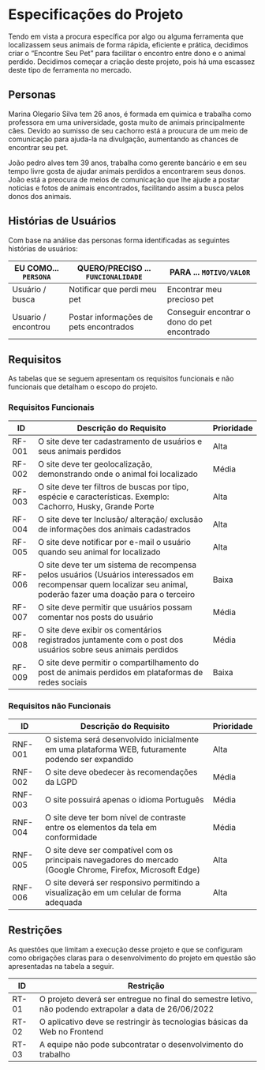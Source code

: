 # Especificações do Projeto

Tendo em vista a procura específica por algo ou alguma ferramenta que localizassem seus animais de forma rápida, eficiente e prática, decidimos criar o “Encontre Seu Pet” para facilitar o encontro entre dono e o animal perdido. 
Decidimos começar a criação deste projeto, pois há uma escassez deste tipo de ferramenta no mercado. 

## Personas

Marina Olegario Silva tem 26 anos, é formada em quimica e trabalha como professora em uma universidade, gosta muito de animais principalmente cães. Devido ao sumisso de seu cachorro está a proucura de um meio de comunicação para ajuda-la na divulgação, aumentando as chances de encontrar seu pet.

João pedro alves tem 39 anos, trabalha como gerente bancário e em seu tempo livre gosta de ajudar animais perdidos a encontrarem seus donos. João está a preocura de meios de comunicação que lhe ajude a postar noticias e fotos de animais encontrados, facilitando assim a busca pelos donos dos animais. 


## Histórias de Usuários

Com base na análise das personas forma identificadas as seguintes histórias de usuários:

|EU COMO... `PERSONA`| QUERO/PRECISO ... `FUNCIONALIDADE`     |PARA ... `MOTIVO/VALOR`                       |
|--------------------|----------------------------------------|----------------------------------------------|
|Usuário / busca     | Notificar que perdi meu pet            | Encontrar meu precioso pet                   |
|Usuario / encontrou | Postar informações de pets encontrados | Conseguir encontrar o dono do pet encontrado |

## Requisitos

As tabelas que se seguem apresentam os requisitos funcionais e não funcionais que detalham o escopo do projeto.

### Requisitos Funcionais

|ID      | Descrição do Requisito  | Prioridade |
|--------|-----------------------------------------|----|
|RF-001 | O site deve ter cadastramento de usuários e seus animais perdidos | Alta | 
|RF-002 | O site deve ter geolocalização, demonstrando onde o animal foi localizado   | Média |
|RF-003 | O site deve ter filtros de buscas por tipo, espécie e características. Exemplo: Cachorro, Husky, Grande Porte |Alta|
|RF-004 | O site deve ter Inclusão/ alteração/ exclusão de informações dos animais cadastrados   |Alta |
|RF-005 | O site deve notificar por e-mail o usuário quando seu animal for localizado  | Alta |
|RF-006 | O site deve ter um sistema de recompensa pelos usuários (Usuários interessados em recompensar quem localizar seu animal, poderão fazer uma doação para o terceiro |Baixa  |
|RF-007 | O site deve permitir que usuários possam comentar nos posts do usuário | Média |
|RF-008 |O site deve exibir os comentários registrados juntamente com o post dos usuários sobre seus animais perdidos| Média |
|RF-009 |O site deve permitir o compartilhamento do post de animais perdidos em plataformas de redes sociais |Baixa |

### Requisitos não Funcionais

|ID     | Descrição do Requisito  |Prioridade |
|-------|-------------------------|----|
|RNF-001|O sistema será desenvolvido inicialmente em uma plataforma WEB, futuramente podendo ser expandido | Alta | 
|RNF-002|O site deve obedecer às recomendações da LGPD | Média | 
|RNF-003|O site possuirá apenas o idioma Português | Média |
|RNF-004|O site deve ter bom nível de contraste entre os elementos da tela em conformidade| Média |
|RNF-005|O site deve ser compatível com os principais navegadores do mercado (Google Chrome, Firefox, Microsoft Edge)| Alta |
|RNF-006|O site deverá ser responsivo permitindo a visualização em um celular de forma adequada | Alta |

## Restrições

As questões que limitam a execução desse projeto e que se configuram como obrigações claras para o desenvolvimento do projeto em questão são apresentadas na tabela a seguir. 


|ID| Restrição                                             |
|--|-------------------------------------------------------|
|RT-01|O projeto deverá ser entregue no final do semestre letivo, não podendo extrapolar a data de 26/06/2022 |
|RT-02|O aplicativo deve se restringir às tecnologias básicas da Web no Frontend | 
|RT-03|A equipe não pode subcontratar o desenvolvimento do trabalho | 

